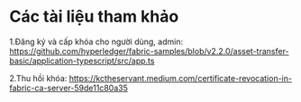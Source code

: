 # Các tài liệu tham khảo

1.Đăng ký và cấp khóa cho người dùng, admin: https://github.com/hyperledger/fabric-samples/blob/v2.2.0/asset-transfer-basic/application-typescript/src/app.ts

2.Thu hồi khóa: https://kctheservant.medium.com/certificate-revocation-in-fabric-ca-server-59de11c80a35
